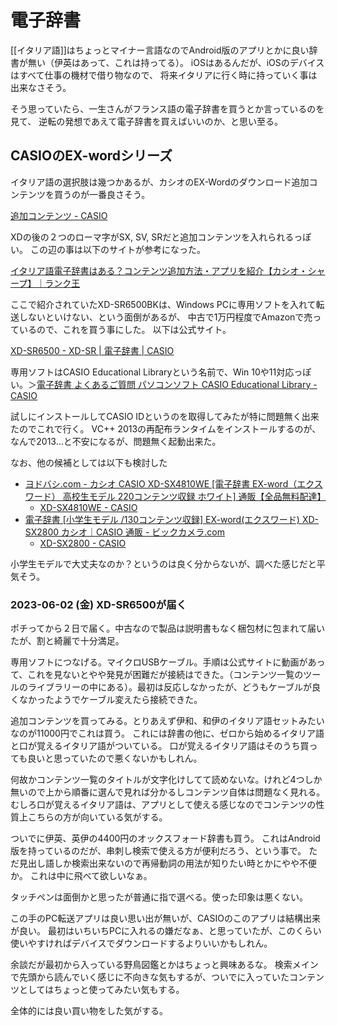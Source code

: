 # 電子辞書

[[イタリア語]]はちょっとマイナー言語なのでAndroid版のアプリとかに良い辞書が無い（伊英はあって、これは持ってる）。
iOSはあるんだが、iOSのデバイスはすべて仕事の機材で借り物なので、
将来イタリアに行く時に持っていく事は出来なさそう。

そう思っていたら、一生さんがフランス語の電子辞書を買うとか言っているのを見て、
逆転の発想であえて電子辞書を買えばいいのか、と思い至る。

## CASIOのEX-wordシリーズ

イタリア語の選択肢は幾つかあるが、カシオのEX-Wordのダウンロード追加コンテンツを買うのが一番良さそう。

[追加コンテンツ - CASIO](https://www.casio.com/jp/exword/soft/)

XDの後の２つのローマ字がSX, SV, SRだと追加コンテンツを入れられるっぽい。
この辺の事は以下のサイトが参考になった。

[イタリア語電子辞書はある？コンテンツ追加方法・アプリを紹介【カシオ・シャープ】｜ランク王](https://rank-king.jp/article/4530)

ここで紹介されていたXD-SR6500BKは、Windows PCに専用ソフトを入れて転送しないといけない、という面倒があるが、
中古で1万円程度でAmazonで売っているので、これを買う事にした。
以下は公式サイト。

[XD-SR6500 - XD-SR | 電子辞書 | CASIO](https://casio.jp/exword/products/XD-SR6500/)

専用ソフトはCASIO Educational Libraryという名前で、Win 10や11対応っぽい。＞[電子辞書 よくあるご質問 パソコンソフト CASIO Educational Library - CASIO](https://www.casio.com/jp/support/exword/faq/category.exword@pc-software@casio-educational-library/)

試しにインストールしてCASIO IDというのを取得してみたが特に問題無く出来たのでこれで行く。
VC++ 2013の再配布ランタイムをインストールするのが、なんで2013…と不安になるが、問題無く起動出来た。

なお、他の候補としては以下も検討した

- [ヨドバシ.com - カシオ CASIO XD-SX4810WE [電子辞書 EX-word（エクスワード） 高校生モデル 220コンテンツ収録 ホワイト] 通販【全品無料配達】](https://www.yodobashi.com/product-detail/100000001006870300/)
   - [XD-SX4810WE - CASIO](https://www.casio.com/jp/exword/product.XD-SX4810WE/)
- [電子辞書 [小学生モデル /130コンテンツ収録] EX-word(エクスワード) XD-SX2800 カシオ｜CASIO 通販 - ビックカメラ.com](https://www.biccamera.com/bc/item/9081227/)
   - [XD-SX2800 - CASIO](https://www.casio.com/jp/exword/product.XD-SX2800/)

小学生モデルで大丈夫なのか？というのは良く分からないが、調べた感じだと平気そう。

### 2023-06-02 (金) XD-SR6500が届く

ポチってから２日で届く。中古なので製品は説明書もなく梱包材に包まれて届いたが、割と綺麗で十分満足。

専用ソフトにつなげる。マイクロUSBケーブル。手順は公式サイトに動画があって、これを見ないとやや発見が困難だが接続はできた。（コンテンツ一覧のツールのライブラリーの中にある）。最初は反応しなかったが、どうもケーブルが良くなかったようでケーブル変えたら接続できた。

追加コンテンツを買ってみる。とりあえず伊和、和伊のイタリア語セットみたいなのが11000円でこれは買う。
これには辞書の他に、ゼロから始めるイタリア語と口が覚えるイタリア語がついている。
口が覚えるイタリア語はそのうち買っても良いと思っていたので悪くないかもしれん。

何故かコンテンツ一覧のタイトルが文字化けしてて読めないな。けれど4つしか無いので上から順番に選んで見れば分かるしコンテンツ自体は問題なく見れる。
むしろ口が覚えるイタリア語は、アプリとして使える感じなのでコンテンツの性質上こちらの方が向いている気がする。

ついでに伊英、英伊の4400円のオックスフォード辞書も買う。
これはAndroid版を持っているのだが、串刺し検索で使える方が便利だろう、という事で。
ただ見出し語しか検索出来ないので再帰動詞の用法が知りたい時とかにやや不便か。
これは中に飛べて欲しいなぁ。

タッチペンは面倒かと思ったが普通に指で選べる。使った印象は悪くない。

この手のPC転送アプリは良い思い出が無いが、CASIOのこのアプリは結構出来が良い。
最初はいちいちPCに入れるの嫌だなぁ、と思っていたが、このくらい使いやすければデバイスでダウンロードするよりいいかもしれん。

余談だが最初から入っている野鳥図鑑とかはちょっと興味あるな。
検索メインで先頭から読んでいく感じに不向きな気もするが、ついでに入っていたコンテンツとしてはちょっと使ってみたい気もする。

全体的には良い買い物をした気がする。